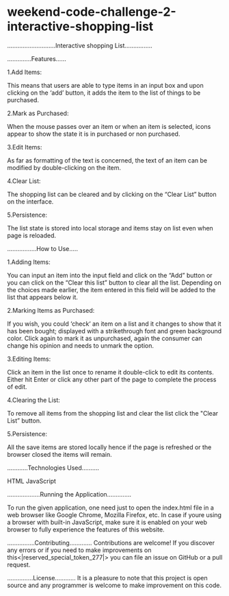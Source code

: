 # weekend-code-challenge-2-interactive-shopping-list
............................Interactive shopping List................

..............Features......

1.Add Items: 

This means that users are able to type items in an input box and upon clicking on the ‘add’ button, it adds the item to the list of things to be purchased.


2.Mark as Purchased:

When the mouse passes over an item or when an item is selected, icons appear to show the state it is in purchased or non purchased.


3.Edit Items:


As far as formatting of the text is concerned, the text of an item can be modified by double-clicking on the item.



4.Clear List:

The shopping list can be cleared and by clicking on the “Clear List” button on the interface.

5.Persistence: 

The list state is stored into local storage and items stay on list even when page is reloaded.


.................How to Use.....


1.Adding Items:

You can input an item into the input field and click on the “Add” button or you can click on the “Clear this list” button to clear all the list.
Depending on the choices made earlier, the item entered in this field will be added to the list that appears below it.


2.Marking Items as Purchased:


If you wish, you could ‘check‘ an item on a list and it changes to show that it has been bought; displayed with a strikethrough font and green background color.
Click again to mark it as unpurchased, again the consumer can change his opinion and needs to unmark the option.


3.Editing Items:

Click an item in the list once to rename it double-click to edit its contents.
Either hit Enter or click any other part of the page to complete the process of edit.

4.Clearing the List:


To remove all items from the shopping list and clear the list click the "Clear List” button.


5.Persistence:


All the save items are stored locally hence if the page is refreshed or the browser closed the items will remain.


............Technologies Used..........

HTML
JavaScript


...................Running the Application..............

To run the given application, one need just to open the index.html file in a web browser like Google Chrome, Mozilla Firefox, etc.
In case if youre using a browser with built-in JavaScript, make sure it is enabled on your web browser to fully experience the features of this website.


................Contributing.............
Contributions are welcome! If you discover any errors or if you need to make improvements on this<|reserved_special_token_277|> you can file an issue on GitHub or a pull request.

...............License............
It is a pleasure to note that this project is open source and any programmer is welcome to make  improvement on this code.

